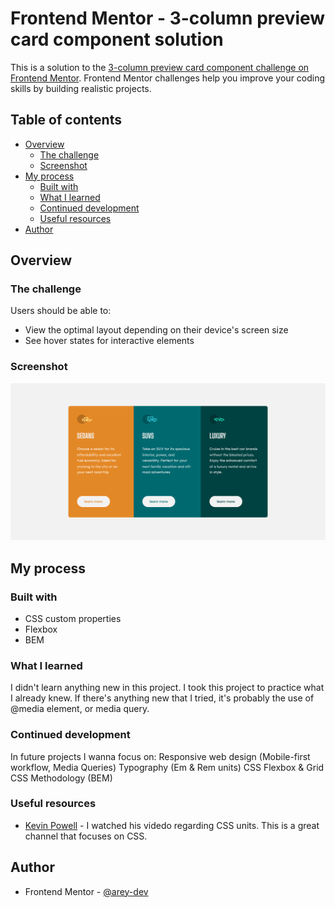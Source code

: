 # Frontend Mentor - 3-column preview card component solution

This is a solution to the [3-column preview card component challenge on Frontend Mentor](https://www.frontendmentor.io/challenges/3column-preview-card-component-pH92eAR2-). Frontend Mentor challenges help you improve your coding skills by building realistic projects. 

## Table of contents

- [Overview](#overview)
  - [The challenge](#the-challenge)
  - [Screenshot](#screenshot)
- [My process](#my-process)
  - [Built with](#built-with)
  - [What I learned](#what-i-learned)
  - [Continued development](#continued-development)
  - [Useful resources](#useful-resources)
- [Author](#author)

## Overview

### The challenge

Users should be able to:

- View the optimal layout depending on their device's screen size
- See hover states for interactive elements

### Screenshot

![](./3-column-preview-card-component.png)

## My process

### Built with

- CSS custom properties
- Flexbox
- BEM

### What I learned

I didn't learn anything new in this project. I took this project to practice what I already knew. If there's anything new that I tried, it's probably the use of @media element, or media query.

### Continued development

In future projects I wanna focus on:
Responsive web design (Mobile-first workflow, Media Queries)
Typography (Em & Rem units)
CSS Flexbox & Grid
CSS Methodology (BEM)

### Useful resources

- [Kevin Powell](https://www.youtube.com/kepowob) - I watched his videdo regarding CSS units. This is a great channel that focuses on CSS.

## Author

- Frontend Mentor - [@arey-dev](https://www.frontendmentor.io/profile/arey-dev)
